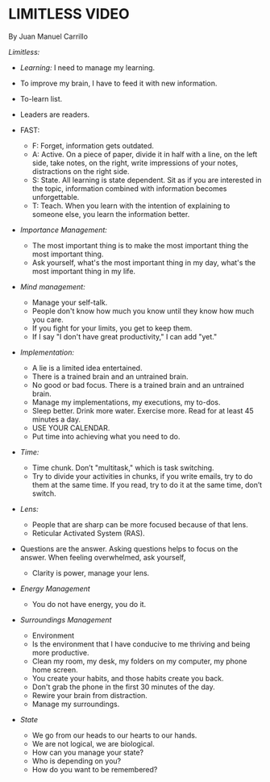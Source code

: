 LIMITLESS VIDEO
=============

By Juan Manuel Carrillo


*Limitless:*

- *Learning:* I need to manage my learning.
- To improve my brain, I have to feed it with new information.
- To-learn list.
- Leaders are readers.
- FAST:
  - F: Forget, information gets outdated.
  - A: Active. On a piece of paper, divide it in half with a line, on the left side, take notes, on the right, write impressions of your notes, distractions on the right side.
  - S: State. All learning is state dependent. Sit as if you are interested in the topic, information combined with information becomes unforgettable.
  - T: Teach. When you learn with the intention of explaining to someone else, you learn the information better.
- *Importance Management:*
  - The most important thing is to make the most important thing the most important thing.
  - Ask yourself, what's the most important thing in my day, what's the most important thing in my life.
- *Mind management:*
  - Manage your self-talk.
  - People don't know how much you know until they know how
much you care.
  - If you fight for your limits, you get to keep them.
  - If I say "I don't have great productivity," I can add "yet."
  
- *Implementation:*
  - A lie is a limited idea entertained.
  - There is a trained brain and an untrained brain.
  - No good or bad focus. There is a trained brain and an untrained brain.
  - Manage my implementations, my executions, my to-dos.
  - Sleep better. Drink more water. Exercise more. Read for at least 45 minutes a day.
  - USE YOUR CALENDAR.
  - Put time into achieving what you need to do.
  
- *Time:*
  - Time chunk. Don’t "multitask," which is task switching.
  - Try to divide your activities in chunks, if you write emails, try to do them at the same time. If you read, try to do it at the same time, don’t switch.

- *Lens:*
  - People that are sharp can be more focused because of that lens.
  - Reticular Activated System (RAS).
- Questions are the answer. Asking questions helps to focus on the answer. When feeling overwhelmed, ask yourself,
  - Clarity is power, manage your lens.

- *Energy Management*
  - You do not have energy, you do it.

- *Surroundings Management*
  - Environment
  - Is the environment that I have conducive to me thriving and being more productive.
  - Clean my room, my desk, my folders on my computer, my phone home screen.
  - You create your habits, and those habits create you back.
  - Don't grab the phone in the first 30 minutes of the day.
  - Rewire your brain from distraction.
  - Manage my surroundings.

- *State*
  - We go from our heads to our hearts to our hands.
  - We are not logical, we are biological.
  - How can you manage your state?
  - Who is depending on you?
  - How do you want to be remembered?